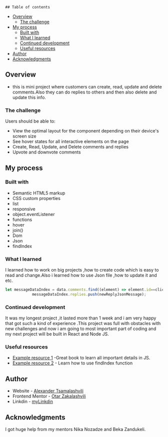     ## Table of contents

- [Overview](#overview)
  - [The challenge](#the-challenge)
- [My process](#my-process)
  - [Built with](#built-with)
  - [What I learned](#what-i-learned)
  - [Continued development](#continued-development)
  - [Useful resources](#useful-resources)
- [Author](#author)
- [Acknowledgments](#acknowledgments)

## Overview
- this is mini project where customers can create, read, update and delete comments.Also they can do replies to others and then also delete and update this info.

### The challenge

Users should be able to:

- View the optimal layout for the component depending on their device's screen size
- See hover states for all interactive elements on the page
- Create, Read, Update, and Delete comments and replies
- Upvote and downvote comments

## My process

### Built with

- Semantic HTML5 markup
- CSS custom properties
- list
- responsive
- object.eventListener
- functions
- hover
- join()
- Dom
- Json
- findIndex
### What I learned

I learned how to work on big projects ,how to create code which is easy to read and change.Also i learned how to use Json file ,how to update it and etc.


```Javascript
let messageDataIndex = data.comments.find((element) => element.id==clickedButtonParentIndex);
            messageDataIndex.replies.push(newReplyJsonMessage);

```


### Continued development
 
It was my longest project ,it lasted more than 1 week and i am very happy that got such a kind of experience .This project was full with obstacles with new challenges and now i am going to most important part of coding and my next project will be built in React and Node JS.

### Useful resources

- [Example resource 1](https://eloquentjavascript.net/index.html) -Great book to learn all important details in JS.
- [Example resource 2](https://developer.mozilla.org/en-US/docs/Web/JavaScript/Reference/Global_Objects/Array/findIndex) - Learn how to use findIndex function 

## Author

- Website - [Alexander Tsamalashvili](https://github.com/AlexTsamala)
- Frontend Mentor - [Otar Zakalashvili](https://www.linkedin.com/in/otarza/)
- Linkdin - [myLinkdin](https://www.linkedin.com/in/aleksandre-tsamalashvili-40501a1a0/)


## Acknowledgments

I got huge help from my mentors Nika Nozadze and Beka Zandukeli.
    

